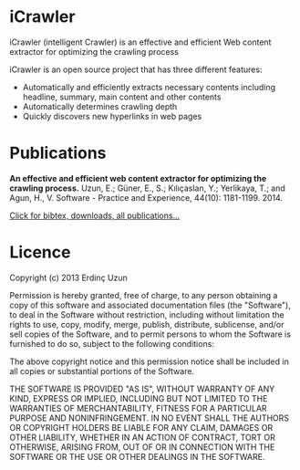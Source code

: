 # iCrawler
iCrawler (intelligent Crawler) is an effective and efficient Web content extractor for optimizing the crawling process

iCrawler is an open source project that has three different features:

* Automatically and efficiently extracts necessary contents including headline, summary, main content and other contents
* Automatically determines crawling depth
* Quickly discovers new hyperlinks in web pages

# Publications
<b>An effective and efficient web content extractor for optimizing the crawling process.</b> Uzun, E.; Güner, E., S.; Kılıçaslan, Y.; Yerlikaya, T.; and Agun, H., V. Software - Practice and Experience, 44(10): 1181-1199. 2014. 

<a href="https://www.e-adys.com/yayinlar/" target="_blank">Click for bibtex, downloads, all publications...</a>

# Licence
Copyright (c) 2013 Erdinç Uzun

Permission is hereby granted, free of charge, to any person obtaining a copy of this software and associated documentation files (the "Software"), to deal in the Software without restriction, including without limitation the rights to use, copy, modify, merge, publish, distribute, sublicense, and/or sell copies of the Software, and to permit persons to whom the Software is furnished to do so, subject to the following conditions:

The above copyright notice and this permission notice shall be included in all copies or substantial portions of the Software.

THE SOFTWARE IS PROVIDED "AS IS", WITHOUT WARRANTY OF ANY KIND, EXPRESS OR IMPLIED, INCLUDING BUT NOT LIMITED TO THE WARRANTIES OF MERCHANTABILITY, FITNESS FOR A PARTICULAR PURPOSE AND NONINFRINGEMENT. IN NO EVENT SHALL THE AUTHORS OR COPYRIGHT HOLDERS BE LIABLE FOR ANY CLAIM, DAMAGES OR OTHER LIABILITY, WHETHER IN AN ACTION OF CONTRACT, TORT OR OTHERWISE, ARISING FROM, OUT OF OR IN CONNECTION WITH THE SOFTWARE OR THE USE OR OTHER DEALINGS IN THE SOFTWARE.
